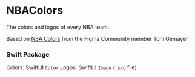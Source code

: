 # NBAColors

The colors and logos of every NBA team.

Based on [NBA Colors](https://www.figma.com/community/file/883377729882264224) from the Figma Community member Toni Gemayel.

### Swift Package
Colors: SwiftUI `Color`
Logos: SwiftUI  `Image` (`.svg` file)

